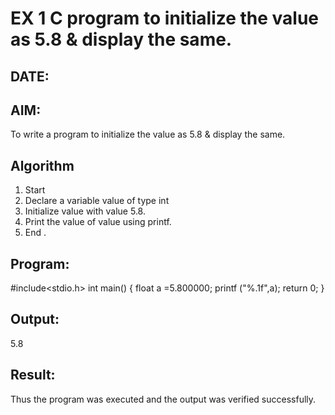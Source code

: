 # EX 1 C program to initialize the value as 5.8 & display the same.
## DATE:
## AIM:
To write a program to initialize the value as 5.8 & display the same.

## Algorithm
1. Start
2. Declare a variable value of type int
3. Initialize value with value 5.8.
4. Print the value of value using printf.
5. End .

## Program:
#include<stdio.h>
int main()
{
float a =5.800000;
printf ("%.1f",a);
return 0;
}


## Output:
5.8



## Result:
Thus the program was executed and the output was verified successfully.
